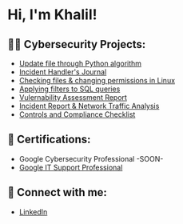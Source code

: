 <h1>Hi, I'm Khalil! </h1>

<h2>👨‍💻 Cybersecurity Projects:</h2>

  - [Update file through Python algorithm](https://docs.google.com/document/d/1Wq3jHJ8VkgrZYK8avdgQ-EyJE4y7BM4CgYLkDsXxeqc/edit?usp=sharing&resourcekey=0-KwK8f3PCHhKRpZEevKglHQ)
  - [Incident Handler's Journal](https://docs.google.com/document/d/1H6w6Io-ExPDeluiZLXSvpFcCERoptTRZJSMrDIMmne4/edit?usp=sharing&resourcekey=0-mNfoU8yl0f45TTjWdoqQqA)
  - [Checking files & changing permissions in Linux](https://docs.google.com/document/d/1F224eWaTk8Dgf39CF9B3IwFGG0mPpnGPJV7Fkc-PGaI/edit?usp=sharing)
  - [Applying filters to SQL queries](https://docs.google.com/document/d/1O7RNalbjtrSqPA8ADS67A3RTSrdFMYthxvnxlJgFC38/edit?usp=sharing&resourcekey=0-WW1RUw2MIog_ClsXrK_Yew) <b><i></b></i>
  - [Vulernability Assessment Report](https://docs.google.com/document/d/1deroj8nb_YC1t_vOoKvVg7q9vYL4nDY33yQ1MMKYe7M/edit?usp=sharing)
  - [Incident Report & Network Traffic Analysis](https://docs.google.com/document/d/1qeC0dOz0_RGdfS-FRfrFOknrid-bQEv6owNAhJeA8Z8/edit?usp=sharing)
  - [Controls and Compliance Checklist](https://docs.google.com/document/d/1bZ_1wX-aXkc_DyocVEeratc0ZFf50NV0-Mv4iwQVJFQ/edit?usp=sharing)
  

<h2>📝 Certifications:</h2>

- Google Cybersecurity Professional -SOON-
- [Google IT Support Professional](https://coursera.org/share/8d8ecb8fe8d5d73116fa3f427862bea6)

<h2> 🤳 Connect with me:</h2>

- [LinkedIn](https://linkedin.com/in/khalilgtech)
<!--
**joshmadakor1/joshmadakor1** is a ✨ _special_ ✨ repository because its `README.md` (this file) appears on your GitHub profile.

Here are some ideas to get you started:

- 🔭 I’m currently working on ...
- 🌱 I’m currently learning ...
- 👯 I’m looking to collaborate on ...
- 🤔 I’m looking for help with ...
- 💬 Ask me about ...
- 📫 How to reach me: ...
- 😄 Pronouns: ...
- ⚡ Fun fact: ...
-->
